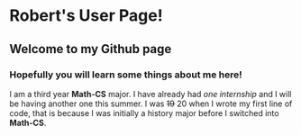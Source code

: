 # Robert's User Page!
## Welcome to my Github page
### Hopefully you will learn some things about me here!

I am a third year **Math-CS** major. I have already had *one internship* and I will be having another one this summer.
I was ~~19~~ 20 when I wrote my first line of code, that is because I was initially a history major before I switched into 
**Math-CS**.
